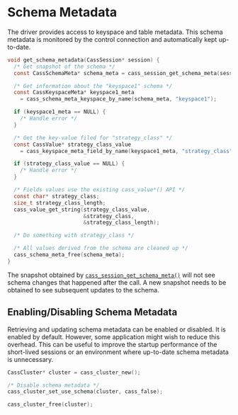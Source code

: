 # Schema Metadata

The driver provides access to keyspace and table metadata. This schema metadata
is monitored by the control connection and automatically kept up-to-date.

```c
void get_schema_metadata(CassSession* session) {
  /* Get snapshot of the schema */
  const CassSchemaMeta* schema_meta = cass_session_get_schema_meta(session);

  /* Get information about the "keyspace1" schema */
  const CassKeyspaceMeta* keyspace1_meta
    = cass_schema_meta_keyspace_by_name(schema_meta, "keyspace1");

  if (keyspace1_meta == NULL) {
    /* Handle error */
  }

  /* Get the key-value filed for "strategy_class" */
  const CassValue* strategy_class_value
    = cass_keyspace_meta_field_by_name(keyspace1_meta, "strategy_class");

  if (strategy_class_value == NULL) {
    /* Handle error */
  }

  /* Fields values use the existing cass_value*() API */
  const char* strategy_class;
  size_t strategy_class_length;
  cass_value_get_string(strategy_class_value,
                        &strategy_class,
                        &strategy_class_length);

  /* Do something with strategy_class */

  /* All values derived from the schema are cleaned up */
  cass_schema_meta_free(schema_meta);
}
```

The snapshot obtained by [`cass_session_get_schema_meta()`] will not see schema changes
that happened after the call. A new snapshot needs to be obtained to see
subsequent updates to the schema.

## Enabling/Disabling Schema Metadata

Retrieving and updating schema metadata can be enabled or disabled. It is
enabled by default. However, some application might wish to reduce this
overhead. This can be useful to improve the startup performance of the
short-lived sessions or an environment where up-to-date schema metadata is
unnecessary.

```c
CassCluster* cluster = cass_cluster_new();

/* Disable schema metadata */
cass_cluster_set_use_schema(cluster, cass_false);

cass_cluster_free(cluster);
```
[`cass_session_get_schema_meta()`]: https://cpp-rs-driver.docs.scylladb.com/stable/api/struct.CassSession#cass-session-get-schema-meta
